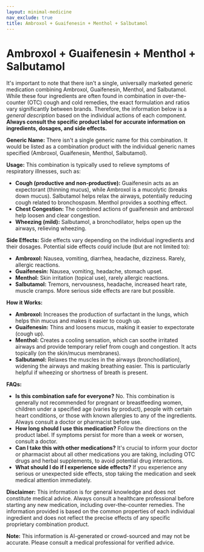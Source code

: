 ```yaml
---
layout: minimal-medicine
nav_exclude: true
title: Ambroxol + Guaifenesin + Menthol + Salbutamol
---
```


# Ambroxol + Guaifenesin + Menthol + Salbutamol

It's important to note that there isn't a single, universally marketed generic medication combining Ambroxol, Guaifenesin, Menthol, and Salbutamol.  While these four ingredients are often found in combination in over-the-counter (OTC) cough and cold remedies, the exact formulation and ratios vary significantly between brands.  Therefore, the information below is a *general description* based on the individual actions of each component.  **Always consult the specific product label for accurate information on ingredients, dosages, and side effects.**

**Generic Name:**  There isn't a single generic name for this combination.  It would be listed as a combination product with the individual generic names specified (Ambroxol, Guaifenesin, Menthol, Salbutamol).


**Usage:** This combination is typically used to relieve symptoms of respiratory illnesses, such as:

* **Cough (productive and non-productive):** Guaifenesin acts as an expectorant (thinning mucus), while Ambroxol is a mucolytic (breaks down mucus).  Salbutamol helps relax the airways, potentially reducing cough related to bronchospasm. Menthol provides a soothing effect.
* **Chest Congestion:** The combined actions of guaifenesin and ambroxol help loosen and clear congestion.
* **Wheezing (mild):**  Salbutamol, a bronchodilator, helps open up the airways, relieving wheezing.


**Side Effects:** Side effects vary depending on the individual ingredients and their dosages.  Potential side effects *could* include (but are not limited to):

* **Ambroxol:** Nausea, vomiting, diarrhea, headache, dizziness.  Rarely, allergic reactions.
* **Guaifenesin:** Nausea, vomiting, headache, stomach upset.
* **Menthol:**  Skin irritation (topical use), rarely allergic reactions.
* **Salbutamol:** Tremors, nervousness, headache, increased heart rate, muscle cramps.  More serious side effects are rare but possible.

**How it Works:**

* **Ambroxol:** Increases the production of surfactant in the lungs, which helps thin mucus and makes it easier to cough up.
* **Guaifenesin:** Thins and loosens mucus, making it easier to expectorate (cough up).
* **Menthol:** Creates a cooling sensation, which can soothe irritated airways and provide temporary relief from cough and congestion.  It acts topically (on the skin/mucus membranes).
* **Salbutamol:** Relaxes the muscles in the airways (bronchodilation), widening the airways and making breathing easier. This is particularly helpful if wheezing or shortness of breath is present.


**FAQs:**

* **Is this combination safe for everyone?** No.  This combination is generally not recommended for pregnant or breastfeeding women, children under a specified age (varies by product), people with certain heart conditions, or those with known allergies to any of the ingredients.  Always consult a doctor or pharmacist before use.
* **How long should I use this medication?**  Follow the directions on the product label. If symptoms persist for more than a week or worsen, consult a doctor.
* **Can I take this with other medications?**  It's crucial to inform your doctor or pharmacist about all other medications you are taking, including OTC drugs and herbal supplements, to avoid potential drug interactions.
* **What should I do if I experience side effects?** If you experience any serious or unexpected side effects, stop taking the medication and seek medical attention immediately.


**Disclaimer:** This information is for general knowledge and does not constitute medical advice. Always consult a healthcare professional before starting any new medication, including over-the-counter remedies.  The information provided is based on the common properties of each individual ingredient and does not reflect the precise effects of any specific proprietary combination product.


**Note:** This information is AI-generated or crowd-sourced and may not be accurate. Please consult a medical professional for verified advice.